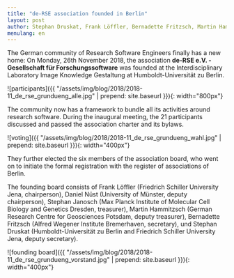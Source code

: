 ```yaml
---
title: "de-RSE association founded in Berlin"
layout: post
author: Stephan Druskat, Frank Löffler, Bernadette Fritzsch, Martin Hammitzsch, Daniel Nüst, Stephan Janosch
menulang: en
---
```


The German community of Research Software Engineers finally has a new home: On Monday, 26th November 2018, the association **de-RSE e.V. - Gesellschaft für Forschungssoftware** was founded at the Interdisciplinary Laboratory Image Knowledge Gestaltung at Humboldt-Universität zu Berlin.

![participants]({{ "/assets/img/blog/2018/2018-11_de_rse_grundueng_alle.jpg" | prepend: site.baseurl }}){: width="800px"}

The community now has a framework to bundle all its activities around research software.
During the inaugural meeting, the 21 participants discussed and passed the 
association charter and its bylaws.

![voting]({{ "/assets/img/blog/2018/2018-11_de_rse_grundueng_wahl.jpg" | prepend: site.baseurl }}){: width="400px"}

They further elected the six members of the association board, who went on to initiate the formal registration with the register of associations of Berlin.

The founding board consists of Frank Löffler (Friedrich Schiller University Jena, chairperson), Daniel Nüst (University of Münster, deputy chairperson), Stephan Janosch (Max Planck Institute of Molecular Cell Biology and Genetics Dresden, treasurer), Martin Hammitzsch (German Research Centre for Geosciences Potsdam, deputy treasurer), Bernadette Fritzsch (Alfred Wegener Institute Bremerhaven, secretary), und Stephan Druskat (Humboldt-Universität zu Berlin and Friedrich Schiller University Jena, deputy secretary).

![founding board]({{ "/assets/img/blog/2018/2018-11_de_rse_grundueng_vorstand.jpg" | prepend: site.baseurl }}){: width="400px"}
